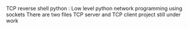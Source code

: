 TCP reverse shell python :
Low level python network programming using sockets 
There are two files TCP server and TCP client project still under work


~~~~~~~~~~~~~~~~~~~~~~~~~~~~~~~~ By Salah Baddou ~~~~~~~~~~~~~~~~~~~~~~~~~~~~~~~~~~~
